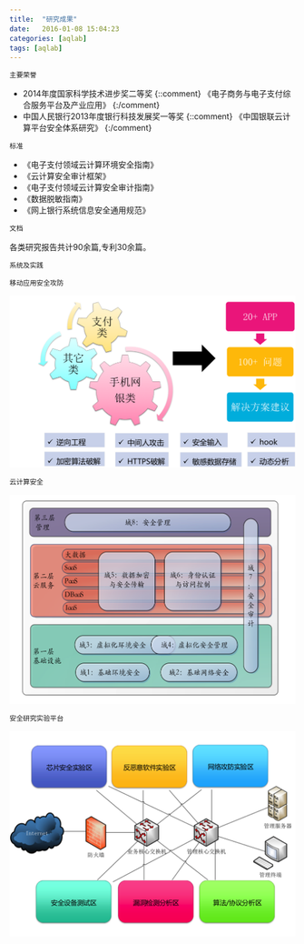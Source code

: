 ```yaml
---
title:  "研究成果"
date:   2016-01-08 15:04:23
categories: [aqlab]
tags: [aqlab]
---
```


``` ruby
主要荣誉
```
* 2014年度国家科学技术进步奖二等奖
{::comment}
《电子商务与电子支付综合服务平台及产业应用》
{:/comment}
* 中国人民银行2013年度银行科技发展奖一等奖
{::comment}
《中国银联云计算平台安全体系研究》 
{:/comment}

``` ruby
标准
```
* 《电子支付领域云计算环境安全指南》
* 《云计算安全审计框架》
* 《电子支付领域云计算安全审计指南》
* 《数据脱敏指南》
* 《网上银行系统信息安全通用规范》

``` ruby
文档
```
>
各类研究报告共计90余篇,专利30余篇。

``` ruby
系统及实践
```
``` ruby
移动应用安全攻防
```
![移动APP安全攻防](/images/posts/移动APP安全攻防.png)

``` ruby
云计算安全
```
![云计算安全平台](/images/posts/云计算安全.png)

``` ruby
安全研究实验平台
```
![Alt text](/images/posts/安全研究实验平台.png)
